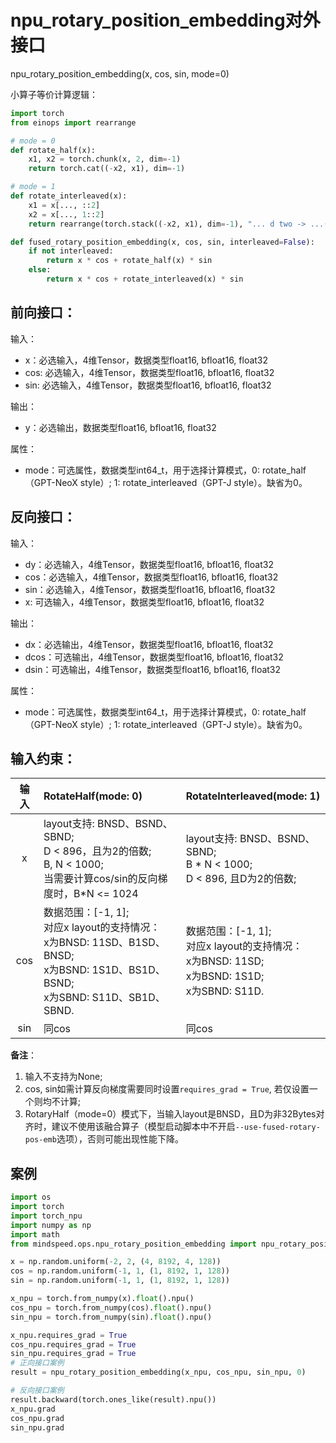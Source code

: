 # npu_rotary_position_embedding对外接口

npu_rotary_position_embedding(x, cos, sin, mode=0)

小算子等价计算逻辑：
```python
import torch
from einops import rearrange

# mode = 0
def rotate_half(x):
    x1, x2 = torch.chunk(x, 2, dim=-1)
    return torch.cat((-x2, x1), dim=-1)

# mode = 1
def rotate_interleaved(x):
    x1 = x[..., ::2]
    x2 = x[..., 1::2]
    return rearrange(torch.stack((-x2, x1), dim=-1), "... d two -> ...(d two)", two=2)

def fused_rotary_position_embedding(x, cos, sin, interleaved=False):
    if not interleaved:
        return x * cos + rotate_half(x) * sin
    else:
        return x * cos + rotate_interleaved(x) * sin
```

## 前向接口：

输入：

- x：必选输入，4维Tensor，数据类型float16, bfloat16, float32
- cos: 必选输入，4维Tensor，数据类型float16, bfloat16, float32
- sin: 必选输入，4维Tensor，数据类型float16, bfloat16, float32

输出：

- y：必选输出，数据类型float16, bfloat16, float32

属性：

- mode：可选属性，数据类型int64_t，用于选择计算模式，0: rotate_half（GPT-NeoX style）; 1: rotate_interleaved（GPT-J style）。缺省为0。


## 反向接口：

输入：

- dy：必选输入，4维Tensor，数据类型float16, bfloat16, float32
- cos：必选输入，4维Tensor，数据类型float16, bfloat16, float32
- sin：必选输入，4维Tensor，数据类型float16, bfloat16, float32
- x: 可选输入，4维Tensor，数据类型float16, bfloat16, float32

输出：

- dx：必选输出，4维Tensor，数据类型float16, bfloat16, float32
- dcos：可选输出，4维Tensor，数据类型float16, bfloat16, float32
- dsin：可选输出，4维Tensor，数据类型float16, bfloat16, float32

属性：

- mode：可选属性，数据类型int64_t，用于选择计算模式，0: rotate_half（GPT-NeoX style）; 1: rotate_interleaved（GPT-J style）。缺省为0。

## 输入约束：

| 输入 | RotateHalf(mode: 0) | RotateInterleaved(mode: 1) |
| :-: | :- | :- |
| x | layout支持: BNSD、BSND、SBND; <br> D < 896，且为2的倍数; <br> B, N < 1000;  <br> 当需要计算cos/sin的反向梯度时，B*N <= 1024 | layout支持: BNSD、BSND、SBND; <br> B * N < 1000; <br> D < 896, 且D为2的倍数; |
| cos | 数据范围：[-1, 1]; <br>对应x layout的支持情况：<br> x为BNSD: 11SD、B1SD、BNSD; <br> x为BSND: 1S1D、BS1D、BSND; <br> x为SBND: S11D、SB1D、SBND. | 数据范围：[-1, 1]; <br>对应x layout的支持情况：<br> x为BNSD: 11SD; <br> x为BSND: 1S1D; <br> x为SBND: S11D.|
| sin | 同cos | 同cos |

**备注**：
1. 输入不支持为None;
2. cos, sin如需计算反向梯度需要同时设置`requires_grad = True`, 若仅设置一个则均不计算;
3. RotaryHalf（mode=0）模式下，当输入layout是BNSD，且D为非32Bytes对齐时，建议不使用该融合算子（模型启动脚本中不开启`--use-fused-rotary-pos-emb`选项），否则可能出现性能下降。


## 案例

```python
import os
import torch
import torch_npu
import numpy as np
import math
from mindspeed.ops.npu_rotary_position_embedding import npu_rotary_position_embedding

x = np.random.uniform(-2, 2, (4, 8192, 4, 128))
cos = np.random.uniform(-1, 1, (1, 8192, 1, 128))
sin = np.random.uniform(-1, 1, (1, 8192, 1, 128))

x_npu = torch.from_numpy(x).float().npu()
cos_npu = torch.from_numpy(cos).float().npu()
sin_npu = torch.from_numpy(sin).float().npu()

x_npu.requires_grad = True
cos_npu.requires_grad = True
sin_npu.requires_grad = True
# 正向接口案例
result = npu_rotary_position_embedding(x_npu, cos_npu, sin_npu, 0)

# 反向接口案例
result.backward(torch.ones_like(result).npu())
x_npu.grad
cos_npu.grad
sin_npu.grad
```